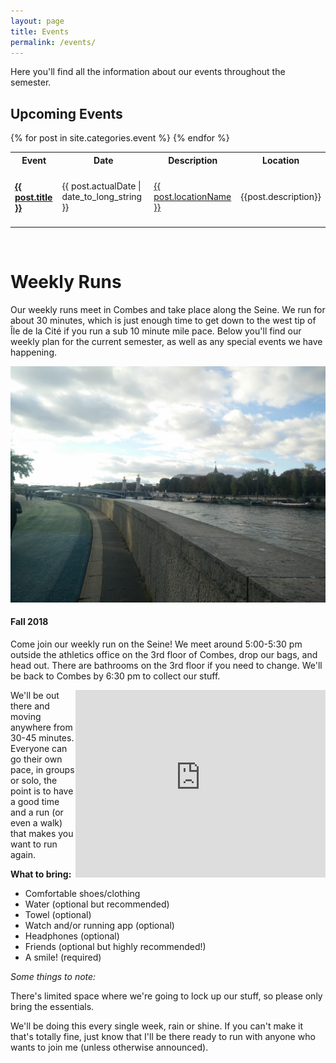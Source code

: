 ```yaml
---
layout: page
title: Events
permalink: /events/
---
```

Here you'll find all the information about our events throughout the semester.

## Upcoming Events

<div>
  <table style="width:100%">
    <tr>
      <th>Event</th>
      <th>Date</th>
      <th>Description</th>
      <th>Location</th>
    </tr>
    {% for post in site.categories.event %}
    <tr>
      <td><h4>
        <a href="{{ post.url }}">
          {{ post.title }}
        </a>
      </h4></td>
      <td><time datetime="{{ post.actualDate | actualDate: "%Y-%m-%d" }}">{{ post.actualDate | date_to_long_string }}</time></td>
      <td><a href="{{locationLink}}"> {{ post.locationName }}</a></td>
      <td><p>{{post.description}}</p></td>
    </tr>
  {% endfor %}
  </table>
</div>

&nbsp;


# Weekly Runs

Our weekly runs meet in Combes and take place along the Seine. We run for about 30 minutes, which is just enough time to get down to the west tip of  Île de la Cité if you run a sub 10 minute mile pace. Below you'll find our weekly plan for the current semester, as well as any special events we have happening.

<img src="/assets/view.jpg">

#### **Fall 2018**

Come join our weekly run on the Seine! We meet around 5:00-5:30 pm outside the athletics office on the 3rd floor of Combes, drop our bags, and head out. There are bathrooms on the 3rd floor if you need to change. We'll be back to Combes by 6:30 pm to collect our stuff.

<div style="float:right;">
  <iframe  src="https://www.google.com/maps/embed?pb=!1m18!1m12!1m3!1d2624.8102715584446!2d2.3038626156733715!3d48.86182820841861!2m3!1f0!2f0!3f0!3m2!1i1024!2i768!4f13.1!3m3!1m2!1s0x47e66fd956d40469%3A0x93e97e03f4632aa7!2s6+Rue+du+Colonel+Combes%2C+75007+Paris!5e0!3m2!1sen!2sfr!4v1542573335769" width="400" height="300" frameborder="0" style="border:0" allowfullscreen></iframe>
</div>

We'll be out there and moving anywhere from 30-45 minutes. Everyone can go their own pace, in groups or solo, the point is to have a good time and a run (or even a walk) that makes you want to run again.

**What to bring:**

* Comfortable shoes/clothing
* Water (optional but recommended)
* Towel (optional)
* Watch and/or running app (optional)
* Headphones (optional)
* Friends (optional but highly recommended!)
* A smile! (required)


*Some things to note:*

There's limited space where we're going to lock up our stuff, so please only bring the essentials.

We'll be doing this every single week, rain or shine. If you can't make it that's totally fine, just know that I'll be there ready to run with anyone who wants to join me (unless otherwise announced).
